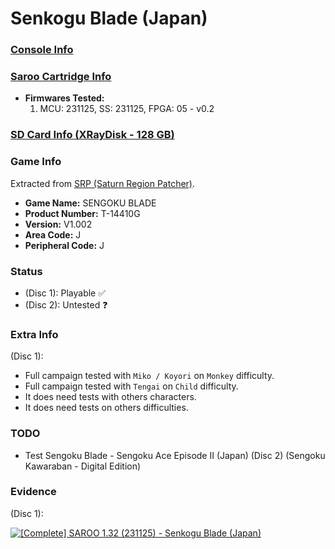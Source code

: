 # Senkogu Blade (Japan)

### [Console Info](../../../../../Info/Consoles/VA13/README.md)

### [Saroo Cartridge Info](../../../../../Info/Cartridges/RetroGameParadiseStore/1.32F/README.md)

- <b>Firmwares Tested:</b>
  1. MCU: 231125, SS: 231125, FPGA: 05 - v0.2

### [SD Card Info (XRayDisk - 128 GB)](../../../../../Info/SdCards/XRayDisk/128GB/fat32/README.md)

### Game Info

Extracted from [SRP (Saturn Region Patcher)](https://segaxtreme.net/resources/saturn-region-patcher.81/download).

- <b>Game Name:</b> SENGOKU BLADE
- <b>Product Number:</b> T-14410G
- <b>Version:</b> V1.002
- <b>Area Code:</b> J
- <b>Peripheral Code:</b> J

### Status

- (Disc 1): Playable :white_check_mark:
- (Disc 2): Untested :question:

### Extra Info

(Disc 1):

- Full campaign tested with `Miko / Koyori` on `Monkey` difficulty.
- Full campaign tested with `Tengai` on `Child` difficulty.
- It does need tests with others characters.
- It does need tests on others difficulties.

### TODO

- Test Sengoku Blade - Sengoku Ace Episode II (Japan) (Disc 2) (Sengoku Kawaraban - Digital Edition)

### Evidence

(Disc 1):

[![[Complete] SAROO 1.32 (231125) - Senkogu Blade (Japan)](https://img.youtube.com/vi/KQ4exGsGnJI/0.jpg)](https://www.youtube.com/watch?v=KQ4exGsGnJI)
